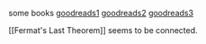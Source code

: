 some books [goodreads1](https://www.goodreads.com/book/show/3033966-diophantine-geometry?from_search=true&from_srp=true&qid=X3JH1yVyTC&rank=1) [goodreads2](https://www.goodreads.com/book/show/1025353.Heights_in_Diophantine_Geometry?from_search=true&from_srp=true&qid=X3JH1yVyTC&rank=2) [goodreads3](https://www.goodreads.com/book/show/7543370-fundamentals-of-diophantine-geometry?from_search=true&from_srp=true&qid=X3JH1yVyTC&rank=4)

[[Fermat's Last Theorem]] seems to be connected.